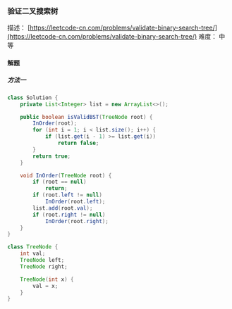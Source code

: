 ### 验证二叉搜索树

描述： [https://leetcode-cn.com/problems/validate-binary-search-tree/](https://leetcode-cn.com/problems/validate-binary-search-tree/)
难度： 中等 

#### 解题

##### 方法一

```java
class Solution {
    private List<Integer> list = new ArrayList<>();

    public boolean isValidBST(TreeNode root) {
        InOrder(root);
        for (int i = 1; i < list.size(); i++) {
            if (list.get(i - 1) >= list.get(i))
                return false;
        }
        return true;
    }

    void InOrder(TreeNode root) {
        if (root == null)
            return;
        if (root.left != null)
            InOrder(root.left);
        list.add(root.val);
        if (root.right != null)
            InOrder(root.right);
    }
}

class TreeNode {
    int val;
    TreeNode left;
    TreeNode right;

    TreeNode(int x) {
        val = x;
    }
}
```

